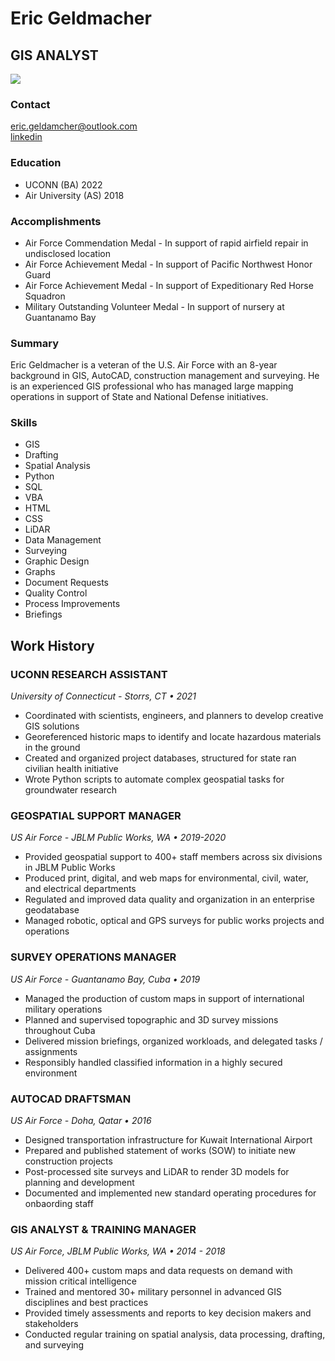 # Eric Geldmacher  
## GIS ANALYST
![](https://scontent-bos3-1.xx.fbcdn.net/v/t1.6435-9/83306798_2461274127314551_8529679147184685056_n.jpg?_nc_cat=106&ccb=1-5&_nc_sid=09cbfe&_nc_ohc=x8kr1HVb0gkAX9yQ7jj&_nc_ht=scontent-bos3-1.xx&oh=2c114a8d76e2c4f3551a23639183061e&oe=61B9C4A9)
### Contact
eric.geldamcher@outlook.com  
[linkedin](https://www.linkedin.com/in/eric-geldmacher-8338b6127/)

### Education
* UCONN (BA) 2022
* Air University (AS) 2018

### Accomplishments
* Air Force Commendation Medal - In support of rapid airfield repair in undisclosed location
* Air Force Achievement Medal - In support of Pacific Northwest Honor Guard
* Air Force Achievement Medal - In support of Expeditionary Red Horse Squadron
* Military Outstanding Volunteer Medal - In support of nursery at Guantanamo Bay

### Summary

Eric Geldmacher is a veteran of the U.S. Air Force with an 8-year background in GIS, AutoCAD,
construction management and surveying. He is an experienced GIS professional who has
managed large mapping operations in support of State and National Defense initiatives.

### Skills
* GIS
* Drafting
* Spatial Analysis
* Python
* SQL
* VBA
* HTML
* CSS
* LiDAR
* Data Management
* Surveying
* Graphic Design
* Graphs
* Document Requests
* Quality Control
* Process Improvements
* Briefings

## Work History

### UCONN RESEARCH ASSISTANT  
_University of Connecticut - Storrs, CT • 2021_
* Coordinated with scientists, engineers, and planners to develop creative GIS solutions
* Georeferenced historic maps to identify and locate hazardous materials in the ground
* Created and organized project databases, structured for state ran civilian health initiative
* Wrote Python scripts to automate complex geospatial tasks for groundwater research

### GEOSPATIAL SUPPORT MANAGER  
_US Air Force - JBLM Public Works, WA • 2019-2020_
* Provided geospatial support to 400+ staff members across six divisions in JBLM Public Works  
* Produced print, digital, and web maps for environmental, civil, water, and electrical departments  
* Regulated and improved data quality and organization in an enterprise geodatabase  
* Managed robotic, optical and GPS surveys for public works projects and operations  

### SURVEY OPERATIONS MANAGER  
_US Air Force - Guantanamo Bay, Cuba • 2019_
* Managed the production of custom maps in support of international military operations
* Planned and supervised topographic and 3D survey missions throughout Cuba
* Delivered mission briefings, organized workloads, and delegated tasks / assignments
* Responsibly handled classified information in a highly secured environment


### AUTOCAD DRAFTSMAN  
_US Air Force - Doha, Qatar • 2016_
* Designed transportation infrastructure for Kuwait International Airport
* Prepared and published statement of works (SOW) to initiate new construction projects
* Post-processed site surveys and LiDAR to render 3D models for planning and development
* Documented and implemented new standard operating procedures for onbaording staff

### GIS ANALYST & TRAINING MANAGER  
_US Air Force, JBLM Public Works, WA • 2014 - 2018_
* Delivered 400+ custom maps and data requests on demand with mission critical intelligence
* Trained and mentored 30+ military personnel in advanced GIS disciplines and best practices
* Provided timely assessments and reports to key decision makers and stakeholders
* Conducted regular training on spatial analysis, data processing, drafting, and surveying
